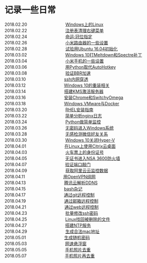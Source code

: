 # 记录一些日常
2018.02.20　　　　　　　　　[Windows上的Linux](https://github.com/beifangwudi/yukky/tree/master/gone/20180220)  
2018.02.22　　　　　　　　　[注册表清理右键菜单](https://github.com/beifangwudi/yukky/tree/master/gone/20180222)  
2018.02.24　　　　　　　　　[命运:冠位指定](https://github.com/beifangwudi/yukky/tree/master/gone/20180224)  
2018.02.26　　　　　　　　　[小米路由器的一些设置](https://github.com/beifangwudi/yukky/tree/master/gone/20180226)  
2018.02.28　　　　　　　　　[试验用Ubuntu 16.04初始化](https://github.com/beifangwudi/yukky/tree/master/gone/20180228)  
2018.03.02　　　　　　　　　[Windows 10打Meltdown和Spectre补丁](https://github.com/beifangwudi/yukky/tree/master/gone/20180302)  
2018.03.04　　　　　　　　　[小米手机的一些设置](https://github.com/beifangwudi/yukky/tree/master/gone/20180304)  
2018.03.06　　　　　　　　　[用Python取代AutoHotkey](https://github.com/beifangwudi/yukky/tree/master/gone/20180306)  
2018.03.08　　　　　　　　　[验证BBR加速](https://github.com/beifangwudi/yukky/tree/master/gone/20180308)  
2018.03.10　　　　　　　　　[ssh内网穿透](https://github.com/beifangwudi/yukky/tree/master/gone/20180310)  
2018.03.12　　　　　　　　　[Windows 10的重装相关](https://github.com/beifangwudi/yukky/tree/master/gone/20180312)  
2018.03.14　　　　　　　　　[搭建KMS激活服务器](https://github.com/beifangwudi/yukky/tree/master/gone/20180314)  
2018.03.16　　　　　　　　　[安装Chrome和SwitchyOmega](https://github.com/beifangwudi/yukky/tree/master/gone/20180316)  
2018.03.18　　　　　　　　　[Windows,VMware与Docker](https://github.com/beifangwudi/yukky/tree/master/gone/20180318)  
2018.03.20　　　　　　　　　[RHEL安装指南](https://github.com/beifangwudi/yukky/tree/master/gone/20180320)  
2018.03.22　　　　　　　　　[简单分析nginx日志](https://github.com/beifangwudi/yukky/tree/master/gone/20180322)  
2018.03.24　　　　　　　　　[Python做简单监控](https://github.com/beifangwudi/yukky/tree/master/gone/20180324)  
2018.03.26　　　　　　　　　[无密码进入Windows系统](https://github.com/beifangwudi/yukky/tree/master/gone/20180326)  
2018.03.28　　　　　　　　　[无感检测微信好友关系](https://github.com/beifangwudi/yukky/tree/master/gone/20180328)  
2018.03.30　　　　　　　　　[Windows 10关闭Hyper-V](https://github.com/beifangwudi/yukky/tree/master/gone/20180330)  
2018.04.01　　　　　　　　　[在Linux上使用Citrix云桌面](https://github.com/beifangwudi/yukky/tree/master/gone/20180401)  
2018.04.03　　　　　　　　　[火车票上的身份证号](https://github.com/beifangwudi/yukky/tree/master/gone/20180403)  
2018.04.05　　　　　　　　　[无证书进入NSA 3600防火墙](https://github.com/beifangwudi/yukky/tree/master/gone/20180405)  
2018.04.07　　　　　　　　　[验证端口敲门](https://github.com/beifangwudi/yukky/tree/master/gone/20180407)  
2018.04.09　　　　　　　　　[获取阿里云云监控数据](https://github.com/beifangwudi/yukky/tree/master/gone/20180409)  
2018.04.11　　　　　　　　　[用OpenVPN组网](https://github.com/beifangwudi/yukky/tree/master/gone/20180411)  
2018.04.13　　　　　　　　　[腾讯云解析DDNS](https://github.com/beifangwudi/yukky/tree/master/gone/20180413)  
2018.04.15　　　　　　　　　[bash杂记](https://github.com/beifangwudi/yukky/tree/master/gone/20180415)  
2018.04.17　　　　　　　　　[通过git远程控制](https://github.com/beifangwudi/yukky/tree/master/20180417)  
2018.04.19　　　　　　　　　[通过邮箱远程控制](https://github.com/beifangwudi/yukky/tree/master/20180419)  
2018.04.21　　　　　　　　　[通过web远程控制](https://github.com/beifangwudi/yukky/tree/master/20180421)  
2018.04.23　　　　　　　　　[批量修改ssh密码](https://github.com/beifangwudi/yukky/tree/master/20180423)  
2018.04.25　　　　　　　　　[Linux找回被删除的文件](https://github.com/beifangwudi/yukky/tree/master/20180425)  
2018.04.27　　　　　　　　　[搭建NTP服务](https://github.com/beifangwudi/yukky/tree/master/20180427)  
2018.04.29　　　　　　　　　[生成合法mac地址](https://github.com/beifangwudi/yukky/tree/master/20180429)  
2018.05.01　　　　　　　　　[生成随机密码](https://github.com/beifangwudi/yukky/tree/master/20180501)  
2018.05.03　　　　　　　　　[网速悬浮窗](https://github.com/beifangwudi/yukky/tree/master/20180503)  
2018.05.05　　　　　　　　　[手机照片去重](https://github.com/beifangwudi/yukky/tree/master/20180505)  
2018.05.07　　　　　　　　　[手机照片再去重](https://github.com/beifangwudi/yukky/tree/master/20180507)  